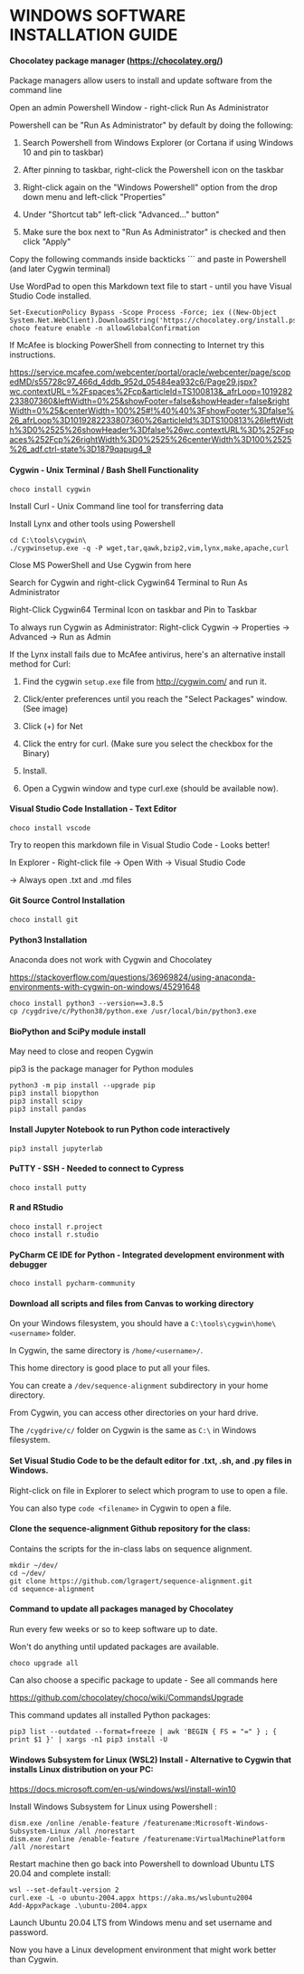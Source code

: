 # WINDOWS SOFTWARE INSTALLATION GUIDE



#### Chocolatey package manager (https://chocolatey.org/)

Package managers allow users to install and update software from the command line

Open an admin Powershell Window - right-click Run As Administrator 

Powershell can be "Run As Administrator" by default by doing the following:

1) Search Powershell from Windows Explorer (or Cortana if using Windows 10 and pin to taskbar)

2) After pinning to taskbar, right-click the Powershell icon on the taskbar

3) Right-click again on the "Windows Powershell" option from the drop down menu and left-click "Properties"

4) Under "Shortcut tab" left-click "Advanced..." button"

5) Make sure the box next to "Run As Administrator" is checked and then click "Apply"

Copy the following commands inside backticks ``` and paste in Powershell (and later Cygwin terminal)

Use WordPad to open this Markdown text file to start - until you have Visual Studio Code installed.


```
Set-ExecutionPolicy Bypass -Scope Process -Force; iex ((New-Object System.Net.WebClient).DownloadString('https://chocolatey.org/install.ps1'))
choco feature enable -n allowGlobalConfirmation
```

If McAfee is blocking PowerShell from connecting to Internet
try this instructions.

https://service.mcafee.com/webcenter/portal/oracle/webcenter/page/scopedMD/s55728c97_466d_4ddb_952d_05484ea932c6/Page29.jspx?wc.contextURL=%2Fspaces%2Fcp&articleId=TS100813&_afrLoop=1019282233807360&leftWidth=0%25&showFooter=false&showHeader=false&rightWidth=0%25&centerWidth=100%25#!%40%40%3FshowFooter%3Dfalse%26_afrLoop%3D1019282233807360%26articleId%3DTS100813%26leftWidth%3D0%2525%26showHeader%3Dfalse%26wc.contextURL%3D%252Fspaces%252Fcp%26rightWidth%3D0%2525%26centerWidth%3D100%2525%26_adf.ctrl-state%3D1879qapug4_9



#### Cygwin - Unix Terminal / Bash Shell Functionality

```
choco install cygwin
```

Install Curl - Unix Command line tool for transferring data

Install Lynx and other tools using Powershell

```
cd C:\tools\cygwin\
./cygwinsetup.exe -q -P wget,tar,qawk,bzip2,vim,lynx,make,apache,curl
```

Close MS PowerShell and Use Cygwin from here

Search for Cygwin and right-click Cygwin64 Terminal to Run As Administrator

Right-Click Cygwin64 Terminal Icon on taskbar and Pin to Taskbar

To always run Cygwin as Administrator: Right-click Cygwin -> Properties -> Advanced -> Run as Admin

If the Lynx install fails due to McAfee antivirus, here's an alternative install method for Curl:

1) Find the cygwin `setup.exe` file from http://cygwin.com/ and run it.

2) Click/enter preferences until you reach the "Select Packages" window. (See image)

3) Click (+) for Net

4) Click the entry for curl. (Make sure you select the checkbox for the Binary)

5) Install.

6) Open a Cygwin window and type curl.exe (should be available now).



#### Visual Studio Code Installation - Text Editor

```
choco install vscode
```

Try to reopen this markdown file in Visual Studio Code - Looks better!

In Explorer - Right-click file -> Open With -> Visual Studio Code

-> Always open .txt and .md files 



#### Git Source Control Installation

```
choco install git
```



#### Python3 Installation

Anaconda does not work with Cygwin and Chocolatey

https://stackoverflow.com/questions/36969824/using-anaconda-environments-with-cygwin-on-windows/45291648

```
choco install python3 --version==3.8.5
cp /cygdrive/c/Python38/python.exe /usr/local/bin/python3.exe
```



#### BioPython and SciPy module install

May need to close and reopen Cygwin

pip3 is the package manager for Python modules

```
python3 -m pip install --upgrade pip
pip3 install biopython
pip3 install scipy
pip3 install pandas
```



#### Install Jupyter Notebook to run Python code interactively

```
pip3 install jupyterlab
```



#### PuTTY - SSH - Needed to connect to Cypress

```
choco install putty
```



#### R and RStudio

```
choco install r.project
choco install r.studio
```



#### PyCharm CE IDE for Python - Integrated development environment with debugger

```
choco install pycharm-community
```



#### Download all scripts and files from Canvas to working directory

On your Windows filesystem, you should have a `C:\tools\cygwin\home\<username>` folder.

In Cygwin, the same directory is `/home/<username>/`.

This home directory is good place to put all your files.

You can create a `/dev/sequence-alignment` subdirectory in your home directory.

From Cygwin, you can access other directories on your hard drive.

The `/cygdrive/c/` folder on Cygwin is the same as `C:\` in Windows filesystem.



#### Set Visual Studio Code to be the default editor for .txt, .sh, and .py files in Windows.

Right-click on file in Explorer to select which program to use to open a file.

You can also type `code <filename>` in Cygwin to open a file.



#### Clone the sequence-alignment Github repository for the class:

Contains the scripts for the in-class labs on sequence alignment.

```
mkdir ~/dev/
cd ~/dev/
git clone https://github.com/lgragert/sequence-alignment.git
cd sequence-alignment
```



#### Command to update all packages managed by Chocolatey

Run every few weeks or so to keep software up to date.

Won't do anything until updated packages are available.

```
choco upgrade all
```

Can also choose a specific package to update - See all commands here

https://github.com/chocolatey/choco/wiki/CommandsUpgrade

This command updates all installed Python packages:

```
pip3 list --outdated --format=freeze | awk 'BEGIN { FS = "=" } ; { print $1 }' | xargs -n1 pip3 install -U
```



#### Windows Subsystem for Linux (WSL2) Install - Alternative to Cygwin that installs Linux distribution on your PC:

https://docs.microsoft.com/en-us/windows/wsl/install-win10

Install Windows Subsystem for Linux using Powershell :

```
dism.exe /online /enable-feature /featurename:Microsoft-Windows-Subsystem-Linux /all /norestart
dism.exe /online /enable-feature /featurename:VirtualMachinePlatform /all /norestart
```

Restart machine then go back into Powershell to download Ubuntu LTS 20.04 and complete install:

```
wsl --set-default-version 2
curl.exe -L -o ubuntu-2004.appx https://aka.ms/wslubuntu2004
Add-AppxPackage .\ubuntu-2004.appx
```

Launch Ubuntu 20.04 LTS from Windows menu and set username and password.

Now you have a Linux development environment that might work better than Cygwin.

